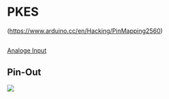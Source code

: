 # PKES
(https://www.arduino.cc/en/Hacking/PinMapping2560)

##
[Analoge Input](http://www.mikrocontroller.net/articles/AVR-GCC-Tutorial/Analoge_Ein-_und_Ausgabe)

## Pin-Out
![](https://www.arduino.cc/en/uploads/Hacking/PinMap2560sma_.png)
